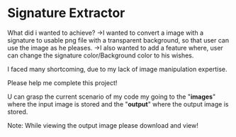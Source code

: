 # Signature Extractor
What did i wanted to achieve?
->I wanted to convert a image with a signature to usable png file 
  with a transparent background, so that user can use the image as 
  he pleases.
->I also wanted to add a feature where, user can change the 
  signature color/Background color to his wishes.

I faced many shortcoming, due to my lack of image manipulation
expertise.

Please help me complete this project!

U can grasp the current scenario of my code my going to the
"**images**" where the input image is stored and the
"**output**" where the output image is stored.

Note: While viewing the output image please download and view!
